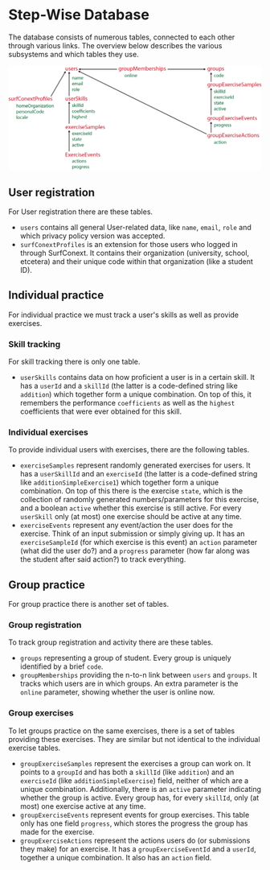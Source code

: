 # Step-Wise Database

The database consists of numerous tables, connected to each other through various links. The overview below describes the various subsystems and which tables they use.

![](StructureOverview.png)


## User registration

For User registration there are these tables.

- `users` contains all general User-related data, like `name`, `email`, `role` and which privacy policy version was accepted.
- `surfConextProfiles` is an extension for those users who logged in through SurfConext. It contains their organization (university, school, etcetera) and their unique code within that organization (like a student ID).


## Individual practice

For individual practice we must track a user's skills as well as provide exercises.

### Skill tracking

For skill tracking there is only one table.

- `userSkills` contains data on how proficient a user is in a certain skill. It has a `userId` and a `skillId` (the latter is a code-defined string like `addition`) which together form a unique combination. On top of this, it remembers the performance `coefficients` as well as the `highest` coefficients that were ever obtained for this skill.

### Individual exercises

To provide individual users with exercises, there are the following tables.

- `exerciseSamples` represent randomly generated exercises for users. It has a `userSkillId` and an `exerciseId` (the latter is a code-defined string like `additionSimpleExercise1`) which together form a unique combination. On top of this there is the exercise `state`, which is the collection of randomly generated numbers/parameters for this exercise, and a boolean `active` whether this exercise is still active. For every `userSkill` only (at most) one exercise should be active at any time.
- `exerciseEvents` represent any event/action the user does for the exercise. Think of an input submission or simply giving up. It has an `exerciseSampleId` (for which exercise is this event) an `action` parameter (what did the user do?) and a `progress` parameter (how far along was the student after said action?) to track everything.


## Group practice

For group practice there is another set of tables.

### Group registration

To track group registration and activity there are these tables.

- `groups` representing a group of student. Every group is uniquely identified by a brief `code`.
- `groupMemberships` providing the n-to-n link between `users` and `groups`. It tracks which users are in which groups. An extra parameter is the `online` parameter, showing whether the user is online now.

### Group exercises

To let groups practice on the same exercises, there is a set of tables providing these exercises. They are similar but not identical to the individual exercise tables.

- `groupExerciseSamples` represent the exercises a group can work on. It points to a `groupId` and has both a `skillId` (like `addition`) and an `exerciseId` (like `additionSimpleExercise`) field, neither of which are a unique combination. Additionally, there is an `active` parameter indicating whether the group is active. Every group has, for every `skillId`, only (at most) one exercise active at any time.
- `groupExerciseEvents` represent events for group exercises. This table only has one field `progress`, which stores the progress the group has made for the exercise.
- `groupExerciseActions` represent the actions users do (or submissions they make) for an exercise. It has a `groupExerciseEventId` and a `userId`, together a unique combination. It also has an `action` field.
